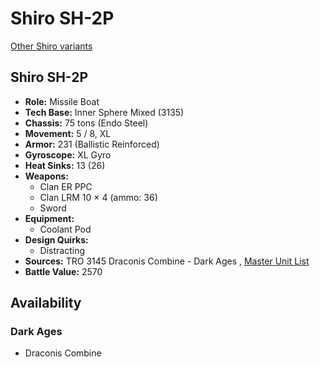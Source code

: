 # Shiro SH-2P 

[Other Shiro variants](../shiro.md) 

## Shiro SH-2P 

- **Role:** Missile Boat 
- **Tech Base:** Inner Sphere Mixed (3135) 
- **Chassis:** 75 tons (Endo Steel) 
- **Movement:** 5 / 8, XL 
- **Armor:** 231 (Ballistic Reinforced) 
- **Gyroscope:** XL Gyro 
- **Heat Sinks:** 13 (26) 
- **Weapons:** 
  - Clan ER PPC 
  - Clan LRM 10 × 4 (ammo: 36) 
  - Sword 
- **Equipment:** 
  - Coolant Pod 
- **Design Quirks:** 
  - Distracting 
- **Sources:** TRO 3145 Draconis Combine - Dark Ages , [Master Unit List](http://masterunitlist.info/Unit/Details/6417/shiro-sh-2p) 
- **Battle Value:** 2570 

## Availability 

### Dark Ages 

- Draconis Combine 


